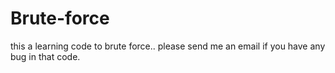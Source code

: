 # Brute-force
this a learning code to brute force.. please send me an email if you have any bug in that code.
